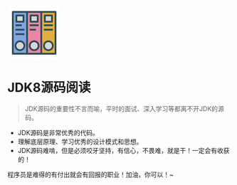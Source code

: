![logo](img/doc-logo.svg)

# JDK8源码阅读

> JDK源码的重要性不言而喻，平时的面试、深入学习等都离不开JDK的源码。

* JDK源码是非常优秀的代码。
* 理解底层原理、学习优秀的设计模式和思想。
* JDK源码难啃，但是必须咬牙坚持，有信心，不畏难，就是干！一定会有收获的！

程序员是难得的有付出就会有回报的职业！加油，你可以！~

